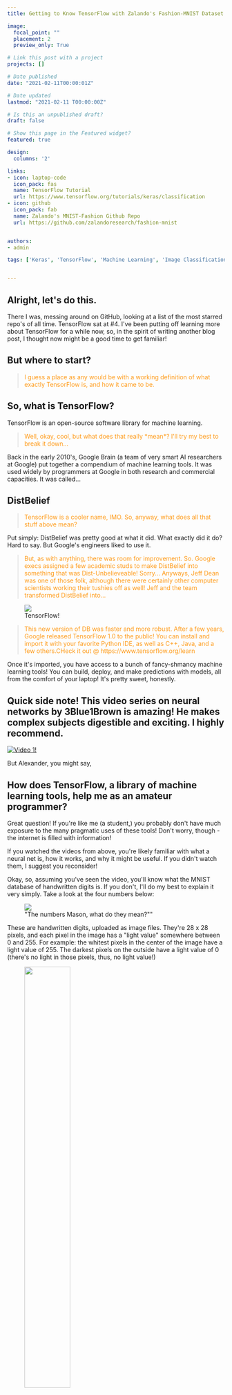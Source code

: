 ```yaml
---
title: Getting to Know TensorFlow with Zalando's Fashion-MNIST Dataset.

image:
  focal_point: ""
  placement: 2
  preview_only: True

# Link this post with a project
projects: []

# Date published
date: "2021-02-11T00:00:01Z"

# Date updated
lastmod: "2021-02-11 T00:00:00Z"

# Is this an unpublished draft?
draft: false

# Show this page in the Featured widget?
featured: true

design:
  columns: '2'

links:
- icon: laptop-code
  icon_pack: fas
  name: TensorFlow Tutorial
  url: https://www.tensorflow.org/tutorials/keras/classification
- icon: github
  icon_pack: fab
  name: Zalando's MNIST-Fashion Github Repo
  url: https://github.com/zalandoresearch/fashion-mnist


authors:
- admin

tags: ['Keras', 'TensorFlow', 'Machine Learning', 'Image Classification']


---
```

## Alright, let's do this.

There I was, messing around on GitHub, looking at a list of the most starred repo's of all time. TensorFlow sat at #4. I've been putting off learning more about TensorFlow for a while now, so, in the spirit of writing another blog post, I thought now might be a good time to get familiar!

## But where to start?

><p style="color:#ff9a17;">I guess a place as any would be with a working definition of what exactly TensorFlow is, and how it came to be.</p>

## So, what is TensorFlow?

TensorFlow is an open-source software library for machine learning.

><p style="color:#ff9a17;">Well, okay, cool, but what does that really *mean*? I'll try my best to break it down...</p>

Back in the early 2010's, Google Brain (a team of very smart AI researchers at Google) put together a compendium of machine learning tools. It was used widely by programmers at Google in both research and commercial capacities. It was called...

## DistBelief

><p style="color:#ff9a17;">TensorFlow is a cooler name, IMO. So, anyway, what does all that stuff above mean?</p>

Put simply: DistBelief was pretty good at what it did. What exactly did it do? Hard to say. But Google's engineers liked to use it.

><p style="color:#ff9a17;">But, as with anything, there was room for improvement. So. Google execs assigned a few academic studs to make DistBelief into something that was Dist-Unbelieveable! Sorry... Anyways, Jeff Dean was one of those folk, although there were certainly other computer scientists working their tushies off as well! Jeff and the team transformed DistBelief into...</p>


<figure>
  <img src="featured.png">
  <figcaption>TensorFlow!</figcaption>
</figure>


><p style="color:#ff9a17;">This new version of DB was faster and more robust. After a few years, Google released TensorFlow 1.0 to the public! You can install and import it with your favorite Python IDE, as well as C++, Java, and a  few others.CHeck it out @ https://www.tensorflow.org/learn</p>


Once it's imported, you have access to a bunch of fancy-shmancy machine learning tools! You can build, deploy, and make predictions with models, all from the comfort of your laptop! It's pretty sweet, honestly.

## Quick side note! This video series on neural networks by 3Blue1Brown is amazing! He makes complex subjects digestible and exciting. I highly recommend.
[![Video 1!](https://img.youtube.com/vi/aircAruvnKk/0.jpg)](https://www.youtube.com/watch?v=aircAruvnKk)

But Alexander, you might say,

## How does TensorFlow, a library of machine learning tools, help me as an amateur programmer?

Great question! If you're like me (a student,) you probably don't have much exposure to the many pragmatic uses of these tools! Don't worry, though - the internet is filled with information!

If you watched the videos from above, you're likely familiar with what a neural net is, how it works, and why it might be useful. If you didn't watch them, I suggest you reconsider!

Okay, so, assuming you've seen the video, you'll know what the MNIST database of handwritten digits is. If you don't, I'll do my best to explain it very simply. Take a look at the four numbers below:

<figure>
  <img src="mnist_digits.png">
  <figcaption>"The numbers Mason, what do they mean?""</figcaption>
</figure>

These are handwritten digits, uploaded as image files. They're 28 x 28 pixels, and each pixel in the image has a "light value" somewhere between 0 and 255. For example: the whitest pixels in the center of the image have a light value of 255. The darkest pixels on the outside have a light value of 0 (there's no light in those pixels, thus, no light value!)

<figure>
  <img src="mnist_5_values.png", height = "50%">
  <figcaption>Take a look at this image! You can see numbers in each pixel. These numbers range from 0 to 255, but we're going to transform those values in a little bit.</figcaption>
</figure>

There are 70,000 of these images, each painstakingly hand-labeled by a real person.

So, we have a huge collection of pictures of people's handwritten numbers, each with a corresponding label. What good is that, you might ask?

Well, with this dataset, we can use some tools to attempt to predict the label of each of the digits.

If we program our computer to take this image as an input:

<figure>
  <img src="mnist_5.png">
</figure>

Can we program it to predict the handwritten label that's associated with that image?

Let me rephrase:

## Can we teach a computer to recognize digits?

---
Short answer: yes.

Long answer: yeah, kinda. Can we, with a high degree of accuracy predict the labels associated with the images correctly? Yes, absolutely. In some cases, we can even get a 99% + degree of accuracy. Still, though, does the computer really "learn" what a 5 is? Does it know that 7 is one greater than 6? No.

All it "knows" is that certain pixel values and arrangements are associated with the labels it's been given. It's a smart labelling system, but that's all it is.

Does it really matter, though? Does a computer need to deeply "know" what those things are, in order for it to carry out commands? No, in this case, it doesn't. There would be no difference between a computer's performance in labelling and a human's.

Of course, there's a wide range of skills in which computers simply can't compare to humans.

<figure>
  <img src="landscape.png" height="50%">
  <figcaption>Here's something that might make you feel better! This is a map from Max Tegmark's book, Life 3.0, that illustrates the varying levels of difficulty that AI have performing certain tasks. It's an awesome book! Check it out. https://www.amazon.com/Life-3-0-Being-Artificial-Intelligence/dp/1101946598</figcaption>
</figure>

><p style="color:#ff9a17;">A computer can predict digits, do math, and win at chess, but it can't yet write consistently convincing and engaging literature. With time, though, who knows? Maybe your grandchild's favorite novel will be written by an intelligent machine at Google.</p>

---

So, now that we're familiar with the MNIST digits dataset, we can download the dataset, use some of the tools present in TensorFlow, and build ourselves a predictive model!

Instead of that, though, let's use a slightly more interesting dataset! The MNIST-Fashion database follows the exact same neural-net based process as the digit database, but rather than handwritten digits we have 70,000 hand-labelled images of clothing!

<figure>
  <img src="fashion_5x5.png" height="50%">
  <figcaption>Boom! They're a bit blurry, but that's to be expected when you're limited to a resolution of 28x28.</figcaption>
</figure>

TensorFlow provides a nice tutorial for building a predictive model using this model. Let's walk through it! Get ready for some `code!`

><p style="color:#ff9a17;">First, let's import the packages we need. If you don't have any of these installed, a quick google search will help you.</p>

        import tensorflow as tf
        import numpy as np
        import matplotlib.pyplot as plt

><p style="color:#ff9a17;">Next, we'll load in the dataset!</p>

        fashion_mnist = tf.keras.datasets.fashion_mnist

><p style="color:#ff9a17;">Now, we'll use the load.data function. This call returns four values, so let's assign them to two tuples. </p>

        (train_images, train_labels), (test_images, test_labels) = fashion_mnist.load_data()

><p style="color:#ff9a17;">Cool! Let's also create a list of label names. The MNIST-fashion dataset only labels its  images with "1", "2",..."9", so let's add some actual words, so we know what we're looking at.</p>

        class_names = ['T-shirt/top', 'Trouser', 'Pullover', 'Dress', 'Coat',
                       'Sandal', 'Shirt', 'Sneaker', 'Bag', 'Ankle boot']

><p style="color:#ff9a17;">As a quick check that we're on the right track, let's check how many images we have, as well as the dimensions of said images.</p>

        print(train_images.shape)
        (60000, 28, 28)

><p style="color:#ff9a17;">Lovely! We have 60,000 images in our training set, all of dimension 28x28. Let's see what they look like! </p>

        plt.figure()
        plt.imshow(train_images[0])
        plt.colorbar()
        plt.grid(False)
        plt.show()

<figure>
  <img src="boot_plot.png">
  <figcaption>Take a look! Matplotlib defaults to using the viridis color scheme, but the original images are in a binary color scheme (black and white).
  How do we interpret the viridis scheme? Well, per the legend, if a pixel in the image is yellow, it has a light value of 255, and if it's purple, it has a light value of 0.</figcaption>
</figure>

><p style="color:#ff9a17;">I mentioned this before, but we want our range of pixel values to be from 0 to 1, not 0 to 255. So, let's divide!</p>

        train_images = train_images / 255
        test_images = test_images / 255

><p style="color:#ff9a17;">Awesome! Now we can build our model. This part of the code is a bit abstract, so I'm going to include a gif from 3Blue1Brown's video to attempt to showcase what's going on.</p>

        model = tf.keras.Sequential([
            tf.keras.layers.Flatten(input_shape=(28,28)),
            tf.keras.layers.Dense(128, activation='relu'),
            tf.keras.layers.Dense(10)

><p style="color:#ff9a17;">Okay, see where it says flatten? The gif below shows what "flatten" means in this context. Basically, instead of having a square image that's 28x28, we're going to transform the square into a single row, of length 784. If this doesn't make sense, watch the video! It's explained eloquently there.</p>

`{{< figure src="./flatten_gif.gif" link="./flatten_gif.gif" >}}`

><p style="color:#ff9a17;">From my limited understanding, the two "Dense" lines correspond to the last two layers of the neural net. Why 128 and 10? I don't know. Maybe someday I will, though!</p>

><p style="color:#ff9a17;">Next, we need to tweak a few settings, before we apply our model to the dataset. Optimizer, loss, and metrics are all parameters that you can configure if you know what you're doing. If you're like me, and you don't, just leave them be. At a very basic level, we want to minimize loss and have a reasonably high degree of prediction accuracy. Let's run the code and see what we get!</p>

        model.compile(optimizer='adam',
                      loss=tf.keras.losses.SparseCategoricalCrossentropy(from_logits=True),
                      metrics=['accuracy'])
        model.fit(train_images, train_labels, epochs=10)       
        Epoch 1/10
        1875/1875 [==============================] - 3s 1ms/step - loss: 0.6306 - accuracy: 0.7799
        Epoch 2/10
        1875/1875 [==============================] - 2s 1ms/step - loss: 0.3876 - accuracy: 0.8597
        ---
        Epoch 10/10
        1875/1875 [==============================] - 2s 1ms/step - loss: 0.2411 - accuracy: 0.9084
        313/313 - 0s - loss: 0.3499 - accuracy: 0.8750      

><p style="color:#ff9a17;">As you can see, the last epoch of our model achieved an accuracy rating of 90.84%! An epoch is just a training attempt. Let's see how our model does when we apply it to the test set! This is the part of the dataset that we left out, so the model has never seen it before.</p>

        test_loss, test_acc = model.evaluate(test_images, test_labels, verbose=2)
        print("\nTest Accuracy:", test_acc)
        Test Accuracy: 0.875

><p style="color:#ff9a17;">The model performs slightly worst on the test data (90.84% on training vs 87.5% on test.) This is to be expected!</p>
><p style="color:#ff9a17;"></p>
><p style="color:#ff9a17;"></p>



With TensorFlow, you can train a model to predict digits yourself! That's pretty cool, but the TensorFlow documentation page suggests you trying something with a bit more spice.
